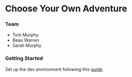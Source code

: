 # Choose Your Own Adventure

### Team

- Tom Murphy
- Beau Warren
- Sarah Murphy

### Getting Started

Set up the dev environment following this [guide](https://reactnative.dev/docs/environment-setup).
